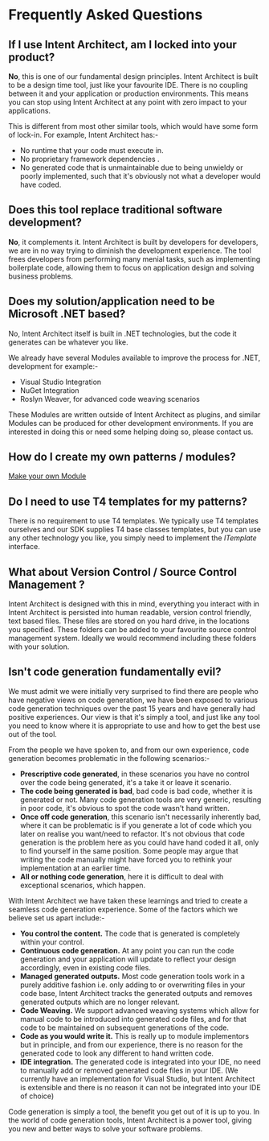 # Frequently Asked Questions


## If I use Intent Architect, am I locked into your product?

**No**, this is one of our fundamental design principles. Intent Architect is built to be a design time tool, just like your favourite IDE. There is no coupling between it and your application or production environments. This means you can stop using Intent Architect at any point with zero impact to your applications. 

This is different from most other similar tools, which would have some form of lock-in. For example, Intent Architect has:-
- No runtime that your code must execute in.
- No proprietary framework dependencies .
- No generated code that is unmaintainable due to being unwieldy or poorly implemented, such that it's obviously not what a developer would have coded.

## Does this tool replace traditional software development?

**No**, it complements it. Intent Architect is built by developers for developers, we are in no way trying to diminish the development experience. The tool frees developers from performing many menial tasks, such as implementing boilerplate code, allowing them to focus on application design and solving business problems.

## Does my solution/application need to be Microsoft .NET based?

No, Intent Architect itself is built in .NET technologies, but the code it generates can be whatever you like.

We already have several Modules available to improve the process for .NET, development for example:-
- Visual Studio Integration
- NuGet Integration
- Roslyn Weaver, for advanced code weaving scenarios

These Modules are written outside of Intent Architect as plugins, and similar Modules can be produced for other development environments. If you are interested in doing this or need some helping doing so, please contact us.

## How do I create my own patterns / modules?

[Make your own Module](creating_a_module_from_scratch.md)

## Do I need to use T4 templates for my patterns?

There is no requirement to use T4 templates. We typically use T4 templates ourselves and our SDK supplies T4 base classes templates, but you can use any other technology you like, you simply need to implement the *ITemplate* interface.

## What about Version Control / Source Control Management ?

Intent Architect is designed with this in mind, everything you interact with in Intent Architect is persisted into human readable, version control friendly, text based files. These files are stored on you hard drive, in the locations you specified. These folders can be added to your favourite source control management system. Ideally we would recommend including these folders with your solution. 

## Isn't code generation fundamentally evil?

We must admit we were initially very surprised to find there are people who have negative views on code generation, we have been exposed to various code generation techniques over the past 15 years and have generally had positive experiences. Our view is that it's simply a tool, and just like any tool you need to know where it is appropriate to use and how to get the best use out of the tool. 

From the people we have spoken to, and from our own experience, code generation becomes problematic in the following scenarios:-
- **Prescriptive code generated**, in these scenarios you have no control over the code being generated, it's a take it or leave it scenario.
- **The code being generated is bad**, bad code is bad code, whether it is generated or not. Many code generation tools are very generic, resulting in poor code, it's obvious to spot the code wasn't hand written.
- **Once off code generation**, this scenario isn't necessarily inherently bad, where it can be problematic is if you generate a lot of code which you later on realise you want/need to refactor. It's not obvious that code generation is the problem here as you could have hand coded it all, only to find yourself in the same position. Some people may argue that writing the code manually might have forced you to rethink your implementation at an earlier time.
- **All or nothing code generation**, here it is difficult to deal with exceptional scenarios, which happen.

With Intent Architect we have taken these learnings and tried to create a seamless code generation experience. Some of the factors which we believe set us apart include:-
- **You control the content.** The code that is generated is completely within your control.
- **Continuous code generation.** At any point you can run the code generation and your application will update to reflect your design accordingly, even in existing code files. 
- **Managed generated outputs.** Most code generation tools work in a purely additive fashion i.e. only adding to or overwriting files in your code base, Intent Architect tracks the generated outputs and removes generated outputs which are no longer relevant.  
- **Code Weaving.** We support advanced weaving systems which allow for manual code to be introduced into generated code files, and for that code to be maintained on subsequent generations of the code.  
- **Code as you would write it.** This is really up to module implementors but in principle, and from our experience, there is no reason for the generated code to look any different to hand written code.
- **IDE integration.** The generated code is integrated into your IDE, no need to manually add or removed generated code files in your IDE. (We currently have an implementation for Visual Studio, but Intent Architect is extensible and there is no reason it can not be integrated into your IDE of choice)

Code generation is simply a tool, the benefit you get out of it is up to you. In the world of code generation tools, Intent Architect is a power tool, giving you new and better ways to solve your software problems.






